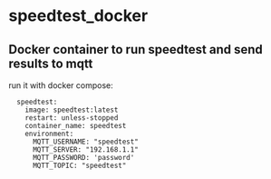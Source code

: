 # speedtest_docker

## Docker container to run speedtest and send results to mqtt

run it with docker compose:
```
  speedtest:
    image: speedtest:latest
    restart: unless-stopped
    container_name: speedtest
    environment:
      MQTT_USERNAME: "speedtest"
      MQTT_SERVER: "192.168.1.1"
      MQTT_PASSWORD: 'password'
      MQTT_TOPIC: "speedtest"
```
